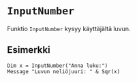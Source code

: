 `InputNumber`
==========

Funktio `InputNumber` kysyy käyttäjältä luvun.

Esimerkki
----------

    Dim x = InputNumber("Anna luku:")
    Message "Luvun neliöjuuri: " & Sqr(x)